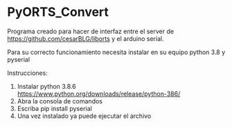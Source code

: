 # PyORTS_Convert
Programa creado para hacer de interfaz entre el server de https://github.com/cesarBLG/liborts y el arduino serial.

Para su correcto funcionamiento necesita instalar en su equipo python 3.8 y pyserial

Instrucciones:

1. Instalar python 3.8.6 https://www.python.org/downloads/release/python-386/
2. Abra la consola de comandos
3. Escriba pip install pyserial
4. Una vez instalado ya puede ejecutar el archivo

